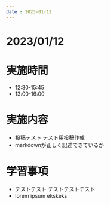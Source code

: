```yaml
---
date : 2023-01-12
---
```


# 2023/01/12

# 実施時間
- 12:30-15:45
- 13:00-16:00

# 実施内容
- 投稿テスト
テスト用投稿作成
- markdownが正しく記述できているか

# 学習事項
- テストテスト
テストテストテスト
- lorem ipsum ekskeks